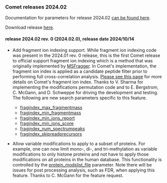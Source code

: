 ### Comet releases 2024.02

Documentation for parameters for release 2024.02 [can be found here](/Comet/parameters/parameters_202402/).

Download release [here](https://github.com/UWPR/Comet/releases).

#### release 2024.02 rev. 0 (2024.02.0), release date 2024/10/14

- Add fragment ion indexing support.
While fragment ion indexing code was present in the 2024.01 rev. 0 release, 
this is the first Comet release to official support fragment ion indexing
which is a method that was originally implemented by
[MSFragger](https://www.nature.com/articles/nmeth.4256).
In Comet's implementation, the fragment ion index is applied as a
candidate peptide filter prior to performing full cross-correlation analysis.
[Please see this page](https://uwpr.github.io/Comet/notes/20241001_FI.html)
for more details on Comet's fragment ion index.
Thanks to V. Sharma for implementing the modifications permutation code and
to E. Bergstrom, C. McGann, and D. Schweppe for driving the development and testing.
The following are new search parameters specific to this feature.
  - [fragindex_max_fragmentmass](https://uwpr.github.io/Comet/parameters/parameters_202402/fragindex_max_fragmentmass.html)
  - [fragindex_min_fragmentmass](https://uwpr.github.io/Comet/parameters/parameters_202402/fragindex_min_fragmentmass.html)
  - [fragindex_min_ions_report](https://uwpr.github.io/Comet/parameters/parameters_202402/fragindex_min_ions_report.html)
  - [fragindex_min_ions_score](https://uwpr.github.io/Comet/parameters/parameters_202402/fragindex_min_ions_score.html)
  - [fragindex_num_spectrumpeaks](https://uwpr.github.io/Comet/parameters/parameters_202402/fragindex_num_spectrumpeaks.html)
  - [fragindex_skipreadprecursors](https://uwpr.github.io/Comet/parameters/parameters_202402/fragindex_skipreadprecursors.html)

- Allow variable modifications to apply to a subset of proteins.
For example, one can now limit mono-, di-, and tri-methylation
as variable modifications to only histone proteins and not have
to apply those modifications on all proteins in the human database.
This functionality is controlled by the
[protein_modslist_file](https://uwpr.github.io/Comet/parameters/parameters_202402/protein_modslist_file.html)
parameter.  Note there will be issues for post processing analysis, such
as FDR, when applying this feature.  Thanks to C. McGann for the feature request.
